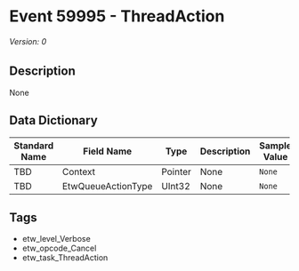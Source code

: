 # Event 59995 - ThreadAction
###### Version: 0

## Description
None

## Data Dictionary
|Standard Name|Field Name|Type|Description|Sample Value|
|---|---|---|---|---|
|TBD|Context|Pointer|None|`None`|
|TBD|EtwQueueActionType|UInt32|None|`None`|

## Tags
* etw_level_Verbose
* etw_opcode_Cancel
* etw_task_ThreadAction